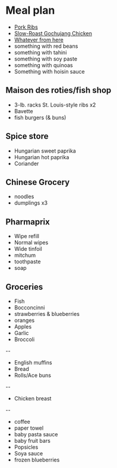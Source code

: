 # Meal plan

- [Pork Ribs](https://www.bonappetit.com/recipe/five-spice-pork-ribs)
- [Slow-Roast Gochujang Chicken](https://www.bonappetit.com/recipe/slow-roast-gochujang-chicken)
- [Whatever from here](https://www.bonappetit.com/story/yia-vang-hmong-cuisine)
- something with red beans
- something with tahini
- something with soy paste
- something with quinoas
- Something with hoisin sauce

## Maison des roties/fish shop

- 3-lb. racks St. Louis-style ribs x2
- Bavette
- fish burgers (& buns)

## Spice store

- Hungarian sweet paprika
- Hungarian hot paprika
- Coriander

## Chinese Grocery

- noodles
- dumplings x3

## Pharmaprix

- Wipe refill
- Normal wipes
- Wide tinfoil
- mitchum
- toothpaste
- soap

## Groceries

- Fish
- Bocconcinni
- strawberries & blueberries
- oranges
- Apples
- Garlic
- Broccoli

--

- English muffins
- Bread
- Rolls/Ace buns

--

- Chicken breast

--

- coffee
- paper towel
- baby pasta sauce
- baby fruit bars
- Popsicles
- Soya sauce
- frozen blueberries
